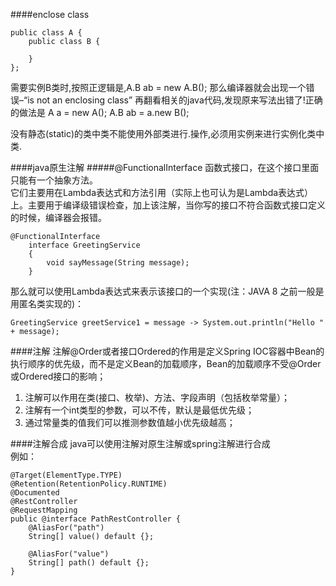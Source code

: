 ####enclose class
````
public class A {
    public class B {
    
    }
};
````
需要实例B类时,按照正逻辑是,A.B ab = new A.B();
那么编译器就会出现一个错误–“is not an enclosing class”
再翻看相关的java代码,发现原来写法出错了!正确的做法是
A a = new A();
A.B ab = a.new B();

没有静态(static)的类中类不能使用外部类进行.操作,必须用实例来进行实例化类中类.

####java原生注解
#####@FunctionalInterface
函数式接口，在这个接口里面只能有一个抽象方法。  
它们主要用在Lambda表达式和方法引用（实际上也可认为是Lambda表达式）上。主要用于编译级错误检查，加上该注解，当你写的接口不符合函数式接口定义的时候，编译器会报错。
````
@FunctionalInterface  
    interface GreetingService 
    {
        void sayMessage(String message);
    }
````

那么就可以使用Lambda表达式来表示该接口的一个实现(注：JAVA 8 之前一般是用匿名类实现的)：
````
GreetingService greetService1 = message -> System.out.println("Hello " + message);
````

####注解
注解@Order或者接口Ordered的作用是定义Spring IOC容器中Bean的执行顺序的优先级，而不是定义Bean的加载顺序，Bean的加载顺序不受@Order或Ordered接口的影响；  
1. 注解可以作用在类(接口、枚举)、方法、字段声明（包括枚举常量）；
2. 注解有一个int类型的参数，可以不传，默认是最低优先级；  
3. 通过常量类的值我们可以推测参数值越小优先级越高；

####注解合成
java可以使用注解对原生注解或spring注解进行合成  
例如：
````
@Target(ElementType.TYPE)
@Retention(RetentionPolicy.RUNTIME)
@Documented
@RestController
@RequestMapping
public @interface PathRestController {
    @AliasFor("path")
    String[] value() default {};
    
    @AliasFor("value")
    String[] path() default {};
}
````